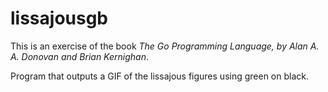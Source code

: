 # lissajousgb

This is an exercise of the book _The Go Programming Language,
by Alan A. A. Donovan and Brian Kernighan_.

Program that outputs a GIF of the lissajous figures using green on black.

